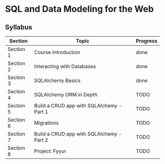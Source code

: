 # SQL and Data Modeling for the Web

## Syllabus

| Section   | Topic                                     | Progress |
| --------- | ----------------------------------------- | -------- |
| Section 1 | Course Introduction                       | done     |
| Section 2 | Interacting with Databases                | done     |
| Section 3 | SQLAlchemy Basics                         | done     |
| Section 4 | SQLAlchemy ORM in Depth                   | TODO     |
| Section 5 | Build a CRUD app with SQLAlchemy - Part 1 | TODO     |
| Section 6 | Migrations                                | TODO     |
| Section 7 | Build a CRUD app with SQLAlchemy - Part 2 | TODO     |
| Section 8 | Project: Fyyur                            | TODO     |
